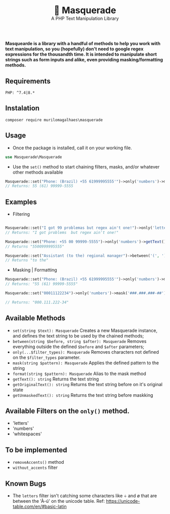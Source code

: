 
<div align="center">
<h1 style="margin-bottom: 0px">🦝 Masquerade</h1> 
<span>A PHP Text Manipulation Library</span>
</div>

<br></br>


**Masquearde is a library with a handful of methods to help you work with text manipulation, so you (hopefully) don't need to google regex expressions for the thousandth time. It is intended to manipulate short strings such as form inputs and alike, even providing masking/formatting methods.**


## Requirements
`PHP: ^7.4|8.*`
  
## Instalation
 `composer require murilomagalhaes\masquerade`

## Usage
- Once the package is installed, call it on your working file. 
``` php
use Masquerade\Masquerade
```
- Use the `set()` method to start chaining filters, masks, and/or whatever other methods available
``` php
Masquerade::set("Phone: (Brazil) +55 61999995555'")->only('numbers')->mask('## (##) #####-####')->getText();
// Returns: 55 (61) 99999-5555
```

## Examples

- Filtering
``` php

Masquerade::set("I got 99 problemas but regex ain't one!")->only('letters', 'whitespaces')->getText();
// Returns: "I got problems  but regex ain't one!"

Masquerade::set("Phone: +55 00 99999-5555")->only('numbers')->getText();
// Returns "5500999995555"

Masquerade::set("Assistant (to the) regional manager")->between('(', ')')->getText();
// Returns "to the"
```


- Masking | Formatting 
``` php
Masquerade::set("Phone: (Brazil) +55 61999995555'")->only('numbers')->mask('## (##) #####-####')->getText();
// Returns: "55 (61) 99999-5555"

Masquerade::set("00011122234")->only('numbers')->mask('###.###.###-##')->getText();

// Returns: "000.111.222-34"
```

## Available Methods
- `set(string $text): Masquerade` Creates a new Masquerade instance, and defines the text string to be used by the chained methods;
- `between(string $before, string $after): Masquerade` Removes everything outside the defined `$before` and `$after` parameters;
- `only(...$filter_types): Masquerade` Removes characters not defined on the `$filter_types` parameter. 
- `mask(string $pattern): Masquerade` Applies the defined pattern to the string
- `format(string $pattern): Masquerade` Alias to the mask method
- `getText(): string` Returns the text string
- `getOriginalText(): string` Returns the text string before on it's original state
- `getUnmaskedText(): string` Returns the text string before maskking


## Available Filters on the `only()` method.
- 'letters'
- 'numbers'
- 'whitespaces'

## To be implemented
- `removeAccents()` method
- `without_accents` filter

## Known Bugs
- The `letters` filter isn't catching some characters like ÷ and ø that are between the 'À-ú' on the unicode table. Ref: https://unicode-table.com/en/#basic-latin
